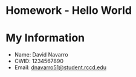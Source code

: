 # Homework - Hello World


# My Information
* Name: David Navarro
* CWID: 1234567890
* Email: dnavarro51@student.rccd.edu
